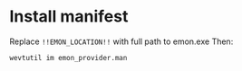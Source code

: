 
# Install manifest
Replace `!!EMON_LOCATION!!` with full path to emon.exe
Then:
```
wevtutil im emon_provider.man
```

